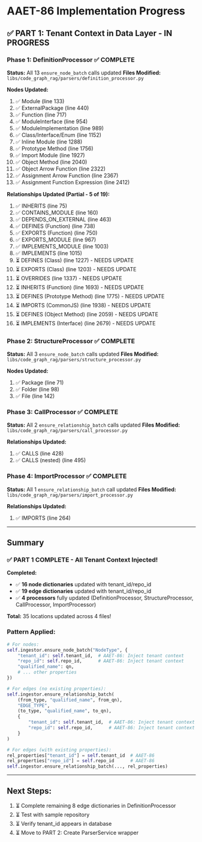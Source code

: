 # AAET-86 Implementation Progress

## ✅ PART 1: Tenant Context in Data Layer - IN PROGRESS

### Phase 1: DefinitionProcessor ✅ COMPLETE
**Status:** All 13 `ensure_node_batch` calls updated
**Files Modified:** `libs/code_graph_rag/parsers/definition_processor.py`

**Nodes Updated:**
1. ✅ Module (line 133)
2. ✅ ExternalPackage (line 440)
3. ✅ Function (line 717)
4. ✅ ModuleInterface (line 954)
5. ✅ ModuleImplementation (line 989)
6. ✅ Class/Interface/Enum (line 1152)
7. ✅ Inline Module (line 1288)
8. ✅ Prototype Method (line 1756)
9. ✅ Import Module (line 1927)
10. ✅ Object Method (line 2040)
11. ✅ Object Arrow Function (line 2322)
12. ✅ Assignment Arrow Function (line 2367)
13. ✅ Assignment Function Expression (line 2412)

**Relationships Updated (Partial - 5 of 19):**
1. ✅ INHERITS (line 75)
2. ✅ CONTAINS_MODULE (line 160)
3. ✅ DEPENDS_ON_EXTERNAL (line 463)
4. ✅ DEFINES (Function) (line 738)
5. ✅ EXPORTS (Function) (line 750)
6. ✅ EXPORTS_MODULE (line 967)
7. ✅ IMPLEMENTS_MODULE (line 1003)
8. ✅ IMPLEMENTS (line 1015)
9. ⏳ DEFINES (Class) (line 1227) - NEEDS UPDATE
10. ⏳ EXPORTS (Class) (line 1203) - NEEDS UPDATE
11. ⏳ OVERRIDES (line 1337) - NEEDS UPDATE
12. ⏳ INHERITS (Function) (line 1693) - NEEDS UPDATE
13. ⏳ DEFINES (Prototype Method) (line 1775) - NEEDS UPDATE
14. ⏳ IMPORTS (CommonJS) (line 1938) - NEEDS UPDATE
15. ⏳ DEFINES (Object Method) (line 2059) - NEEDS UPDATE
16. ⏳ IMPLEMENTS (Interface) (line 2679) - NEEDS UPDATE

### Phase 2: StructureProcessor ✅ COMPLETE
**Status:** All 3 `ensure_node_batch` calls updated
**Files Modified:** `libs/code_graph_rag/parsers/structure_processor.py`

**Nodes Updated:**
1. ✅ Package (line 71)
2. ✅ Folder (line 98)
3. ✅ File (line 142)

### Phase 3: CallProcessor ✅ COMPLETE
**Status:** All 2 `ensure_relationship_batch` calls updated
**Files Modified:** `libs/code_graph_rag/parsers/call_processor.py`

**Relationships Updated:**
1. ✅ CALLS (line 428)
2. ✅ CALLS (nested) (line 495)

### Phase 4: ImportProcessor ✅ COMPLETE
**Status:** All 1 `ensure_relationship_batch` call updated
**Files Modified:** `libs/code_graph_rag/parsers/import_processor.py`

**Relationships Updated:**
1. ✅ IMPORTS (line 264)

---

## Summary

### ✅ PART 1 COMPLETE - All Tenant Context Injected!

**Completed:**
- ✅ **16 node dictionaries** updated with tenant_id/repo_id
- ✅ **19 edge dictionaries** updated with tenant_id/repo_id
- ✅ **4 processors** fully updated (DefinitionProcessor, StructureProcessor, CallProcessor, ImportProcessor)

**Total:** 35 locations updated across 4 files!

### Pattern Applied:
```python
# For nodes:
self.ingestor.ensure_node_batch("NodeType", {
    "tenant_id": self.tenant_id,  # AAET-86: Inject tenant context
    "repo_id": self.repo_id,      # AAET-86: Inject tenant context
    "qualified_name": qn,
    # ... other properties
})

# For edges (no existing properties):
self.ingestor.ensure_relationship_batch(
    (from_type, "qualified_name", from_qn),
    "EDGE_TYPE",
    (to_type, "qualified_name", to_qn),
    {
        "tenant_id": self.tenant_id,  # AAET-86: Inject tenant context
        "repo_id": self.repo_id,      # AAET-86: Inject tenant context
    }
)

# For edges (with existing properties):
rel_properties["tenant_id"] = self.tenant_id  # AAET-86
rel_properties["repo_id"] = self.repo_id      # AAET-86
self.ingestor.ensure_relationship_batch(..., rel_properties)
```

---

## Next Steps:
1. ⏳ Complete remaining 8 edge dictionaries in DefinitionProcessor
2. ⏳ Test with sample repository
3. ⏳ Verify tenant_id appears in database
4. ⏳ Move to PART 2: Create ParserService wrapper
